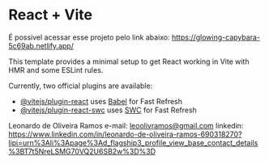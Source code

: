 # React + Vite
É possivel acessar esse projeto pelo link abaixo:
https://glowing-capybara-5c69ab.netlify.app/

This template provides a minimal setup to get React working in Vite with HMR and some ESLint rules.

Currently, two official plugins are available:

- [@vitejs/plugin-react](https://github.com/vitejs/vite-plugin-react/blob/main/packages/plugin-react/README.md) uses [Babel](https://babeljs.io/) for Fast Refresh
- [@vitejs/plugin-react-swc](https://github.com/vitejs/vite-plugin-react-swc) uses [SWC](https://swc.rs/) for Fast Refresh

Leonardo de Oliveira Ramos
e-mail: leoolivramos@gmail.com
linkedin: https://www.linkedin.com/in/leonardo-de-oliveira-ramos-690318270?lipi=urn%3Ali%3Apage%3Ad_flagship3_profile_view_base_contact_details%3BT7t5NreLSMG70VQ2U6SB2w%3D%3D

